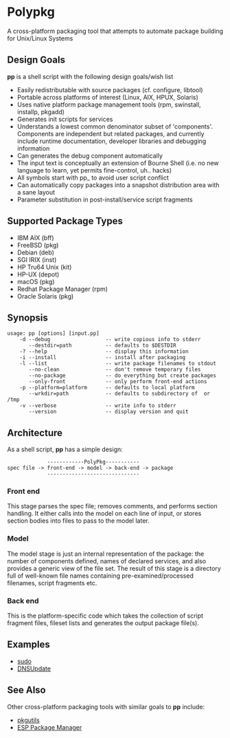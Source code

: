 # Polypkg
A cross-platform packaging tool that attempts to automate package building for Unix/Linux Systems

## Design Goals
**pp** is a shell script with the following design goals/wish list
* Easily redistributable with source packages (cf. configure, libtool)
* Portable across platforms of interest (Linux, AIX, HPUX, Solaris)
* Uses native platform package management tools (rpm, swinstall, installp, pkgadd)
* Generates init scripts for services
* Understands a lowest common denominator subset of 'components'. Components are independent but related packages, and currently include runtime documentation, developer libraries and debugging information
* Can generates the debug component automatically
* The input text is conceptually an extension of Bourne Shell (i.e. no new language to learn, yet permits fine-control, uh.. hacks)
* All symbols start with pp_ to avoid user script conflict
* Can automatically copy packages into a snapshot distribution area with a sane layout
* Parameter substitution in post-install/service script fragments

## Supported Package Types
* IBM AIX (bff)
* FreeBSD (pkg)
* Debian (deb)
* SGI IRIX (inst)
* HP Tru64 Unix (kit)
* HP-UX (depot)
* macOS (pkg)
* Redhat Package Manager (rpm)
* Oracle Solaris (pkg)

## Synopsis
```
usage: pp [options] [input.pp]
    -d --debug                  -- write copious info to stderr
       --destdir=path           -- defaults to $DESTDIR
    -? --help                   -- display this information
    -i --install                -- install after packaging
    -l --list                   -- write package filenames to stdout
       --no-clean               -- don't remove temporary files
       --no-package             -- do everything but create packages
       --only-front             -- only perform front-end actions
    -p --platform=platform      -- defaults to local platform
       --wrkdir=path            -- defaults to subdirectory of  or /tmp
    -v --verbose                -- write info to stderr
       --version                -- display version and quit
```
## Architecture
As a shell script, **pp** has a simple design:
```
             ------------PolyPkg-----------
spec file -> front-end -> model -> back-end -> package
             ------------------------------
```

### Front end
This stage parses the spec file; removes comments, and performs section handling. It either calls into the model on each line of input, or stores section bodies into files to pass to the model later.
### Model
The model stage is just an internal representation of the package: the number of components defined, names of declared services, and also provides a generic view of the file set. The result of this stage is a directory full of well-known file names containing pre-examined/processed filenames, script fragments etc.
### Back end
This is the platform-specific code which takes the collection of script fragment files, fileset lists and generates the output package file(s).

## Examples
* [sudo](https://github.com/sudo-project/sudo/blob/master/sudo.pp)
* [DNSUpdate](https://github.com/OneIdentity/dnsupdate/blob/master/dnsupdate.pp)

## See Also
Other cross-platform packaging tools with similar goals to **pp** include:
* [pkgutils](http://www.thewrittenword.com/projects/pkgutils/)
* [ESP Package Manager](https://www.msweet.org/epm/)

